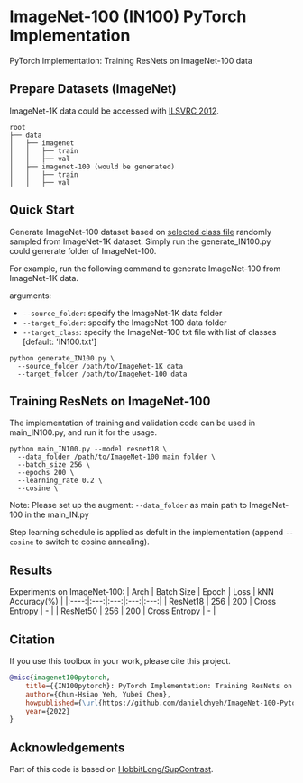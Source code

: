 # ImageNet-100 (IN100) PyTorch Implementation

PyTorch Implementation: Training ResNets on ImageNet-100 data

## Prepare Datasets (ImageNet)
ImageNet-1K data could be accessed with [ILSVRC 2012](http://www.image-net.org/challenges/LSVRC/2012/).

```
root
├── data
│   ├── imagenet
│   │   ├── train
│   │   ├── val
│   ├── imagenet-100 (would be generated)
│   │   ├── train
│   │   ├── val

```


## Quick Start

Generate ImageNet-100 dataset based on [selected class file](https://arxiv.org/pdf/1906.05849.pdf) randomly sampled from ImageNet-1K dataset. Simply run the generate_IN100.py could generate folder of ImageNet-100.

For example, run the following command to generate ImageNet-100 from ImageNet-1K data.

arguments:
  - `--source_folder`: specify the ImageNet-1K data folder
  - `--target_folder`: specify the ImageNet-100 data folder
  - `--target_class`: specify the ImageNet-100 txt file with list of classes [default: 'IN100.txt']

```
python generate_IN100.py \
  --source_folder /path/to/ImageNet-1K data
  --target_folder /path/to/ImageNet-100 data
```

## Training ResNets on ImageNet-100

The implementation of training and validation code can be used in main_IN100.py, and run it for the usage.

```
python main_IN100.py --model resnet18 \
  --data_folder /path/to/ImageNet-100 main folder \
  --batch_size 256 \
  --epochs 200 \
  --learning_rate 0.2 \
  --cosine \
```
Note: Please set up the augment: `--data_folder` as main path to ImageNet-100 in the main_IN.py

Step learning schedule is applied as defult in the implementation (append `--cosine` to switch to cosine annealing).

## Results
Experiments on ImageNet-100:
| Arch | Batch Size | Epoch | Loss | kNN Accuracy(%) |
|:----:|:---:|:---:|:---:|:---:|
| ResNet18 | 256 | 200 | Cross Entropy |  -  |
| ResNet50 | 256 | 200 | Cross Entropy |  -  |

## Citation

If you use this toolbox in your work, please cite this project.

```bibteX
@misc{imagenet100pytorch,
    title={{IN100pytorch}: PyTorch Implementation: Training ResNets on ImageNet-100},
    author={Chun-Hsiao Yeh, Yubei Chen},
    howpublished={\url{https://github.com/danielchyeh/ImageNet-100-Pytorch}},
    year={2022}
}
```

## Acknowledgements

Part of this code is based on [HobbitLong/SupContrast](https://github.com/HobbitLong/SupContrast).